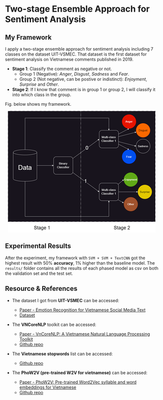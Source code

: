 # Two-stage Ensemble Approach for Sentiment Analysis

## My Framework
I apply a two-stage ensemble approach for sentiment analysis including 7 classes on the dataset UIT-VSMEC. That dataset is the first dataset for sentiment analysis on Vietnamese comments published in 2019.
- __Stage 1__: Classify the comment as negative or not.
    - Group 1 (Negative): _Anger_, _Disgust_, _Sadness_ and _Fear_.
    - Group 2 (Not negative, can be postive or indistinct): _Enjoyment_, _Surprise_ and _Other_.
- __Stage 2__: If I know that comment is in group 1 or group 2, I will classify it into which class in the group.

Fig. below shows my framework.

<p align="center">
  <img src="imgs/framework.png" alt="workflow" />
</p>

## Experimental Results
After the experiment, my framework with `SVM + SVM + TextCNN` got the highest result with 50% __accuracy__, 1% higher than the baseline model. The `results/` folder contains all the results of each phased model as csv on both the validation set and the test set.

## Resource & References
- The dataset I got from __UIT-VSMEC__ can be accessed:
    * [Paper - Emotion Recognition for Vietnamese Social Media Text](https://arxiv.org/pdf/1911.09339.pdf) 
    * [Dataset](https://drive.google.com/drive/folders/1HooABJyrddVGzll7fgkJ6VzkG_XuWfRu?fbclid=IwAR1eL-CXsOBYeZHk7GCmBMvLniTtoHTq8oNSvjSErTUAVelbJPjRu4lrzzE)

- The __VNCoreNLP__ toolkit can be accessed:
    * [Paper - VnCoreNLP: A Vietnamese Natural Language Processing Toolkit](https://aclanthology.org/N18-5012.pdf)
    * [Github repo](https://github.com/vncorenlp/VnCoreNLP)

- The __Vietnamese stopwords__ list can be accessed:
    * [Github repo](https://github.com/stopwords/vietnamese-stopwords)

- The __PhoW2V (pre-trained W2V for vietnamese)__ can be accessed:
    * [Paper - PhoW2V: Pre-trained Word2Vec syllable and word embeddings for Vietnamese](https://aclanthology.org/2020.findings-emnlp.364.pdf)
    * [Github repo](https://github.com/datquocnguyen/PhoW2V)